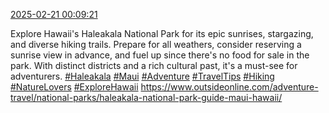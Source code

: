 [2025-02-21 00:09:21](https://mstdn.social/@hill_wanderer/114038968250154213)

Explore Hawaii&#39;s Haleakala National Park for its epic sunrises, stargazing, and diverse hiking trails. Prepare for all weathers, consider reserving a sunrise view in advance, and fuel up since there&#39;s no food for sale in the park. With distinct districts and a rich cultural past, it&#39;s a must-see for adventurers. <a href="https://mstdn.social/tags/Haleakala" class="mention hashtag" rel="tag">#Haleakala</a> <a href="https://mstdn.social/tags/Maui" class="mention hashtag" rel="tag">#Maui</a> <a href="https://mstdn.social/tags/Adventure" class="mention hashtag" rel="tag">#Adventure</a> <a href="https://mstdn.social/tags/TravelTips" class="mention hashtag" rel="tag">#TravelTips</a> <a href="https://mstdn.social/tags/Hiking" class="mention hashtag" rel="tag">#Hiking</a> <a href="https://mstdn.social/tags/NatureLovers" class="mention hashtag" rel="tag">#NatureLovers</a> <a href="https://mstdn.social/tags/ExploreHawaii" class="mention hashtag" rel="tag">#ExploreHawaii</a> <a href="https://www.outsideonline.com/adventure-travel/national-parks/haleakala-national-park-guide-maui-hawaii/" target="_blank" rel="nofollow noopener noreferrer" translate="no">https://www.outsideonline.com/adventure-travel/national-parks/haleakala-national-park-guide-maui-hawaii/</a>